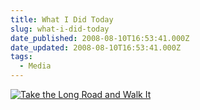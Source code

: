 ```yaml
---
title: What I Did Today
slug: what-i-did-today
date_published: 2008-08-10T16:53:41.000Z
date_updated: 2008-08-10T16:53:41.000Z
tags:
  - Media
---
```


[![Take the Long Road and Walk It](http://farm4.static.flickr.com/3108/2751526378_3ddaccd4f4.jpg)](http://www.flickr.com/photos/asilentthing/2751526378/)
